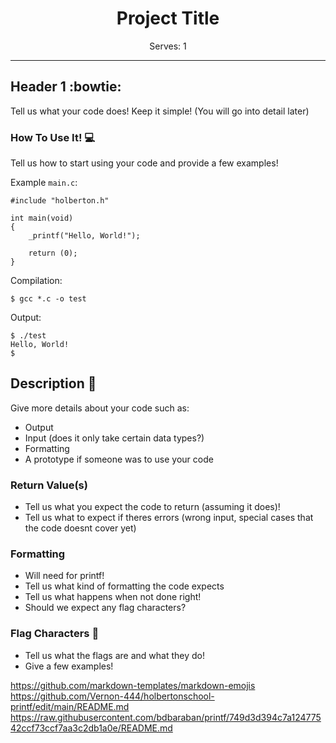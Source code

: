 <h1 align="center">Project Title</h1>
<p align="center">Serves: 1</p>

---

## Header 1 :bowtie:

Tell us what your code does!
Keep it simple! (You will go into detail later)


### How To Use It! :computer:

Tell us how to start using your code and provide
a few examples!



Example `main.c`:
```
#include "holberton.h"

int main(void)
{
    _printf("Hello, World!");

    return (0);
}
```

Compilation:
```
$ gcc *.c -o test
```

Output:
```
$ ./test
Hello, World!
$
```

## Description :speech_balloon:
Give more details about your code such as:
* Output
* Input (does it only take certain data types?)
* Formatting
* A prototype if someone was to use your code

### Return Value(s)
* Tell us what you expect the code to return (assuming it does)!
* Tell us what to expect if theres errors (wrong input, special
cases that the code doesnt cover yet)

### Formatting
* Will need for printf!
* Tell us what kind of formatting the code expects
* Tell us what happens when not done right!
* Should we expect any flag characters?

### Flag Characters :crossed_flags:
* Tell us what the flags are and what they do!
* Give a few examples!




https://github.com/markdown-templates/markdown-emojis
https://github.com/Vernon-444/holbertonschool-printf/edit/main/README.md
https://raw.githubusercontent.com/bdbaraban/printf/749d3d394c7a12477542ccf73ccf7aa3c2db1a0e/README.md
